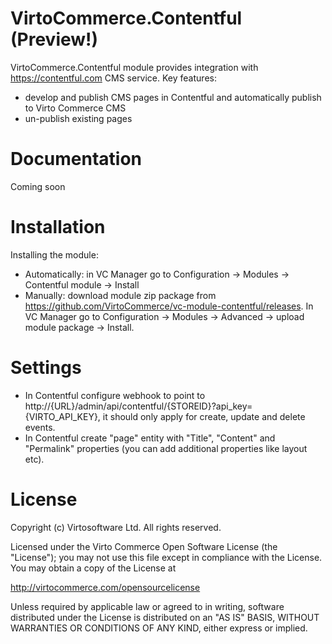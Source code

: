 # VirtoCommerce.Contentful (Preview!)
VirtoCommerce.Contentful module provides integration with https://contentful.com CMS service.
Key features:
* develop and publish CMS pages in Contentful and automatically publish to Virto Commerce CMS
* un-publish existing pages

# Documentation
Coming soon

# Installation
Installing the module:
* Automatically: in VC Manager go to Configuration -> Modules -> Contentful module -> Install
* Manually: download module zip package from https://github.com/VirtoCommerce/vc-module-contentful/releases. In VC Manager go to Configuration -> Modules -> Advanced -> upload module package -> Install.

# Settings
* In Contentful configure webhook to point to http://{URL}/admin/api/contentful/{STOREID}?api_key={VIRTO_API_KEY}, it should only apply for create, update and delete events.
* In Contentful create "page" entity with "Title", "Content" and "Permalink" properties (you can add additional properties like layout etc).

# License
Copyright (c) Virtosoftware Ltd.  All rights reserved.

Licensed under the Virto Commerce Open Software License (the "License"); you
may not use this file except in compliance with the License. You may
obtain a copy of the License at

http://virtocommerce.com/opensourcelicense

Unless required by applicable law or agreed to in writing, software
distributed under the License is distributed on an "AS IS" BASIS,
WITHOUT WARRANTIES OR CONDITIONS OF ANY KIND, either express or
implied. 
